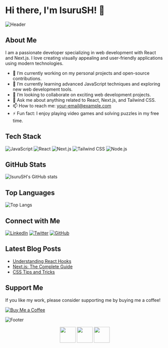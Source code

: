 # Hi there, I'm IsuruSH! 👋

![Header](https://user-images.githubusercontent.com/your-image-url-here/Header.png)

## About Me

I am a passionate developer specializing in web development with React and Next.js. I love creating visually appealing and user-friendly applications using modern technologies.

- 🔭 I’m currently working on my personal projects and open-source contributions.
- 🌱 I’m currently learning advanced JavaScript techniques and exploring new web development tools.
- 👯 I’m looking to collaborate on exciting web development projects.
- 💬 Ask me about anything related to React, Next.js, and Tailwind CSS.
- 📫 How to reach me: [your-email@example.com](mailto:your-email@example.com)
- ⚡ Fun fact: I enjoy playing video games and solving puzzles in my free time.

## Tech Stack

![JavaScript](https://img.shields.io/badge/-JavaScript-333333?style=flat&logo=javascript)
![React](https://img.shields.io/badge/-React-333333?style=flat&logo=react)
![Next.js](https://img.shields.io/badge/-Next.js-333333?style=flat&logo=next.js)
![Tailwind CSS](https://img.shields.io/badge/-Tailwind%20CSS-333333?style=flat&logo=tailwind-css)
![Node.js](https://img.shields.io/badge/-Node.js-333333?style=flat&logo=node.js)

## GitHub Stats

![IsuruSH's GitHub stats](https://github-readme-stats.vercel.app/api?username=IsuruSH&show_icons=true&theme=radical)

## Top Languages

![Top Langs](https://github-readme-stats.vercel.app/api/top-langs/?username=IsuruSH&layout=compact&theme=radical)

## Connect with Me

[![LinkedIn](https://img.shields.io/badge/-LinkedIn-333333?style=flat&logo=LinkedIn)](https://www.linkedin.com/in/sample-profile)
[![Twitter](https://img.shields.io/badge/-Twitter-333333?style=flat&logo=Twitter)](https://twitter.com/sample-profile)
[![GitHub](https://img.shields.io/badge/-GitHub-333333?style=flat&logo=GitHub)](https://github.com/IsuruSH)

## Latest Blog Posts

<!-- BLOG-POST-LIST:START -->
- [Understanding React Hooks](https://blog.example.com/understanding-react-hooks)
- [Next.js: The Complete Guide](https://blog.example.com/nextjs-complete-guide)
- [CSS Tips and Tricks](https://blog.example.com/css-tips-and-tricks)
<!-- BLOG-POST-LIST:END -->

## Support Me

If you like my work, please consider supporting me by buying me a coffee!

[![Buy Me a Coffee](https://img.shields.io/badge/-Buy%20me%20a%20coffee-333333?style=flat&logo=buy-me-a-coffee)](https://www.buymeacoffee.com/sample-profile)

![Footer](https://user-images.githubusercontent.com/your-image-url-here/Footer.png)

<!-- ANIMATIONS -->
<p align="center">
  <img src="https://media.giphy.com/media/26ufl1hNhB6nKNbsM/giphy.gif" width="50">
  <img src="https://media.giphy.com/media/3oEjI6SIIHBdRxXI40/giphy.gif" width="50">
  <img src="https://media.giphy.com/media/1xVbXoGrnhVQKFXBCZ/giphy.gif" width="50">
</p>
